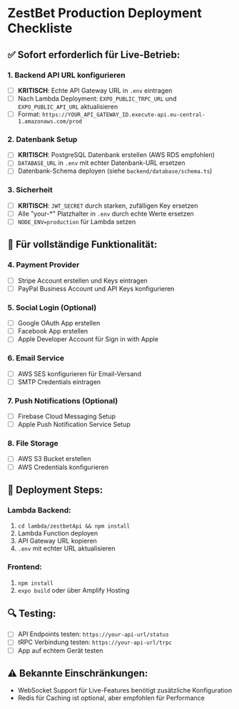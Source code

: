 # ZestBet Production Deployment Checkliste

## ✅ Sofort erforderlich für Live-Betrieb:

### 1. Backend API URL konfigurieren
- [ ] **KRITISCH**: Echte API Gateway URL in `.env` eintragen
- [ ] Nach Lambda Deployment: `EXPO_PUBLIC_TRPC_URL` und `EXPO_PUBLIC_API_URL` aktualisieren
- [ ] Format: `https://YOUR_API_GATEWAY_ID.execute-api.eu-central-1.amazonaws.com/prod`

### 2. Datenbank Setup
- [ ] **KRITISCH**: PostgreSQL Datenbank erstellen (AWS RDS empfohlen)
- [ ] `DATABASE_URL` in `.env` mit echter Datenbank-URL ersetzen
- [ ] Datenbank-Schema deployen (siehe `backend/database/schema.ts`)

### 3. Sicherheit
- [ ] **KRITISCH**: `JWT_SECRET` durch starken, zufälligen Key ersetzen
- [ ] Alle "your-*" Platzhalter in `.env` durch echte Werte ersetzen
- [ ] `NODE_ENV=production` für Lambda setzen

## 🔧 Für vollständige Funktionalität:

### 4. Payment Provider
- [ ] Stripe Account erstellen und Keys eintragen
- [ ] PayPal Business Account und API Keys konfigurieren

### 5. Social Login (Optional)
- [ ] Google OAuth App erstellen
- [ ] Facebook App erstellen  
- [ ] Apple Developer Account für Sign in with Apple

### 6. Email Service
- [ ] AWS SES konfigurieren für Email-Versand
- [ ] SMTP Credentials eintragen

### 7. Push Notifications (Optional)
- [ ] Firebase Cloud Messaging Setup
- [ ] Apple Push Notification Service Setup

### 8. File Storage
- [ ] AWS S3 Bucket erstellen
- [ ] AWS Credentials konfigurieren

## 🚀 Deployment Steps:

### Lambda Backend:
1. `cd lambda/zestbetApi && npm install`
2. Lambda Function deployen
3. API Gateway URL kopieren
4. `.env` mit echter URL aktualisieren

### Frontend:
1. `npm install`
2. `expo build` oder über Amplify Hosting

## 🔍 Testing:
- [ ] API Endpoints testen: `https://your-api-url/status`
- [ ] tRPC Verbindung testen: `https://your-api-url/trpc`
- [ ] App auf echtem Gerät testen

## ⚠️ Bekannte Einschränkungen:
- WebSocket Support für Live-Features benötigt zusätzliche Konfiguration
- Redis für Caching ist optional, aber empfohlen für Performance